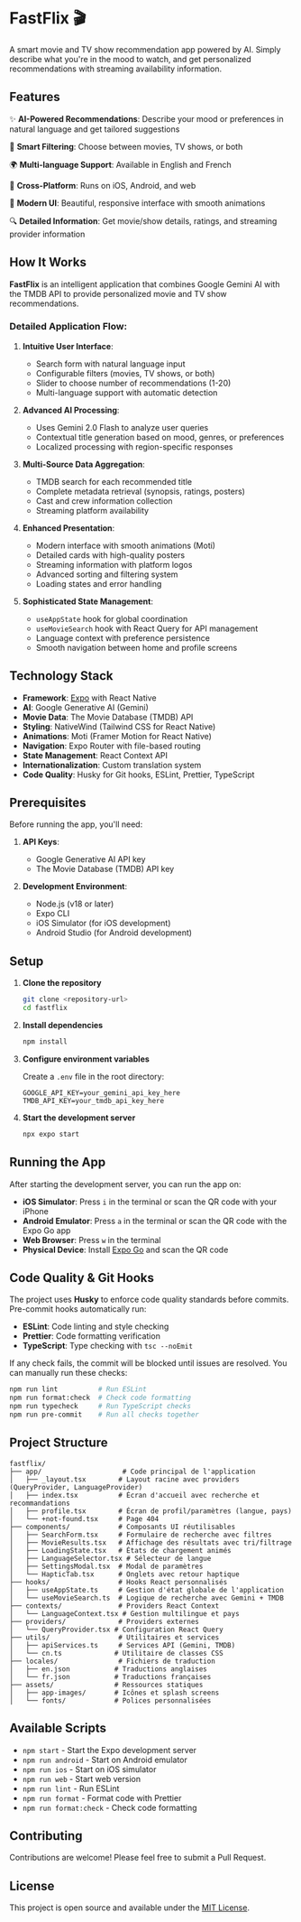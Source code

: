 # FastFlix 🎬

A smart movie and TV show recommendation app powered by AI. Simply describe what you're in the mood to watch, and get personalized recommendations with streaming availability information.

## Features

✨ **AI-Powered Recommendations**: Describe your mood or preferences in natural language and get tailored suggestions

🎯 **Smart Filtering**: Choose between movies, TV shows, or both

🌍 **Multi-language Support**: Available in English and French

📱 **Cross-Platform**: Runs on iOS, Android, and web

🎨 **Modern UI**: Beautiful, responsive interface with smooth animations

🔍 **Detailed Information**: Get movie/show details, ratings, and streaming provider information

## How It Works

**FastFlix** is an intelligent application that combines Google Gemini AI with the TMDB API to provide personalized movie and TV show recommendations.

### Detailed Application Flow:

1. **Intuitive User Interface**:
   - Search form with natural language input
   - Configurable filters (movies, TV shows, or both)
   - Slider to choose number of recommendations (1-20)
   - Multi-language support with automatic detection

2. **Advanced AI Processing**:
   - Uses Gemini 2.0 Flash to analyze user queries
   - Contextual title generation based on mood, genres, or preferences
   - Localized processing with region-specific responses

3. **Multi-Source Data Aggregation**:
   - TMDB search for each recommended title
   - Complete metadata retrieval (synopsis, ratings, posters)
   - Cast and crew information collection
   - Streaming platform availability

4. **Enhanced Presentation**:
   - Modern interface with smooth animations (Moti)
   - Detailed cards with high-quality posters
   - Streaming information with platform logos
   - Advanced sorting and filtering system
   - Loading states and error handling

5. **Sophisticated State Management**:
   - `useAppState` hook for global coordination
   - `useMovieSearch` hook with React Query for API management
   - Language context with preference persistence
   - Smooth navigation between home and profile screens

## Technology Stack

- **Framework**: [Expo](https://expo.dev) with React Native
- **AI**: Google Generative AI (Gemini)
- **Movie Data**: The Movie Database (TMDB) API
- **Styling**: NativeWind (Tailwind CSS for React Native)
- **Animations**: Moti (Framer Motion for React Native)
- **Navigation**: Expo Router with file-based routing
- **State Management**: React Context API
- **Internationalization**: Custom translation system
- **Code Quality**: Husky for Git hooks, ESLint, Prettier, TypeScript

## Prerequisites

Before running the app, you'll need:

1. **API Keys**:
   - Google Generative AI API key
   - The Movie Database (TMDB) API key

2. **Development Environment**:
   - Node.js (v18 or later)
   - Expo CLI
   - iOS Simulator (for iOS development)
   - Android Studio (for Android development)

## Setup

1. **Clone the repository**
   ```bash
   git clone <repository-url>
   cd fastflix
   ```

2. **Install dependencies**
   ```bash
   npm install
   ```

3. **Configure environment variables**
   
   Create a `.env` file in the root directory:
   ```env
   GOOGLE_API_KEY=your_gemini_api_key_here
   TMDB_API_KEY=your_tmdb_api_key_here
   ```

4. **Start the development server**
   ```bash
   npx expo start
   ```

## Running the App

After starting the development server, you can run the app on:

- **iOS Simulator**: Press `i` in the terminal or scan the QR code with your iPhone
- **Android Emulator**: Press `a` in the terminal or scan the QR code with the Expo Go app
- **Web Browser**: Press `w` in the terminal
- **Physical Device**: Install [Expo Go](https://expo.dev/go) and scan the QR code

## Code Quality & Git Hooks

The project uses **Husky** to enforce code quality standards before commits. Pre-commit hooks automatically run:

- **ESLint**: Code linting and style checking
- **Prettier**: Code formatting verification
- **TypeScript**: Type checking with `tsc --noEmit`

If any check fails, the commit will be blocked until issues are resolved. You can manually run these checks:

```bash
npm run lint          # Run ESLint
npm run format:check  # Check code formatting
npm run typecheck     # Run TypeScript checks
npm run pre-commit    # Run all checks together
```

## Project Structure

```
fastflix/
├── app/                    # Code principal de l'application
│   ├── _layout.tsx        # Layout racine avec providers (QueryProvider, LanguageProvider)
│   ├── index.tsx          # Écran d'accueil avec recherche et recommandations
│   ├── profile.tsx        # Écran de profil/paramètres (langue, pays)
│   └── +not-found.tsx     # Page 404
├── components/            # Composants UI réutilisables
│   ├── SearchForm.tsx     # Formulaire de recherche avec filtres
│   ├── MovieResults.tsx   # Affichage des résultats avec tri/filtrage
│   ├── LoadingState.tsx   # États de chargement animés
│   ├── LanguageSelector.tsx # Sélecteur de langue
│   ├── SettingsModal.tsx  # Modal de paramètres
│   └── HapticTab.tsx      # Onglets avec retour haptique
├── hooks/                 # Hooks React personnalisés
│   ├── useAppState.ts     # Gestion d'état globale de l'application
│   └── useMovieSearch.ts  # Logique de recherche avec Gemini + TMDB
├── contexts/              # Providers React Context
│   └── LanguageContext.tsx # Gestion multilingue et pays
├── providers/             # Providers externes
│   └── QueryProvider.tsx # Configuration React Query
├── utils/                 # Utilitaires et services
│   ├── apiServices.ts     # Services API (Gemini, TMDB)
│   └── cn.ts             # Utilitaire de classes CSS
├── locales/               # Fichiers de traduction
│   ├── en.json           # Traductions anglaises
│   └── fr.json           # Traductions françaises
├── assets/               # Ressources statiques
│   ├── app-images/       # Icônes et splash screens
│   └── fonts/            # Polices personnalisées
```

## Available Scripts

- `npm start` - Start the Expo development server
- `npm run android` - Start on Android emulator
- `npm run ios` - Start on iOS simulator
- `npm run web` - Start web version
- `npm run lint` - Run ESLint
- `npm run format` - Format code with Prettier
- `npm run format:check` - Check code formatting

## Contributing

Contributions are welcome! Please feel free to submit a Pull Request.

## License

This project is open source and available under the [MIT License](LICENSE).
